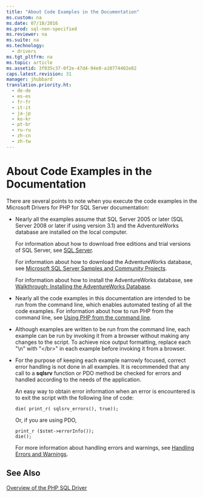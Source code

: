 ```yaml
---
title: "About Code Examples in the Documentation"
ms.custom: na
ms.date: 07/18/2016
ms.prod: sql-non-specified
ms.reviewer: na
ms.suite: na
ms.technology: 
  - drivers
ms.tgt_pltfrm: na
ms.topic: article
ms.assetid: 3f035c37-0f2e-47d4-94e0-a10774402e82
caps.latest.revision: 31
manager: jhubbard
translation.priority.ht: 
  - de-de
  - es-es
  - fr-fr
  - it-it
  - ja-jp
  - ko-kr
  - pt-br
  - ru-ru
  - zh-cn
  - zh-tw
---
```

# About Code Examples in the Documentation
There are several points to note when you execute the code examples in the Microsoft Drivers for PHP for SQL Server documentation:  
  
-   Nearly all the examples assume that SQL Server 2005 or later (SQL Server 2008 or later if using version 3.1) and the AdventureWorks database are installed on the local computer.  
  
    For information about how to download free editions and trial versions of SQL Server, see [SQL Server](http://go.microsoft.com/fwlink/?LinkID=120193).  
  
    For information about how to download the AdventureWorks database, see [Microsoft SQL Server Samples and Community Projects](http://go.microsoft.com/fwlink/?LinkID=67739).  
  
    For information about how to install the AdventureWorks database, see [Walkthrough: Installing the AdventureWorks Database](http://go.microsoft.com/fwlink/?LinkID=65819).  
  
-   Nearly all the code examples in this documentation are intended to be run from the command line, which enables automated testing of all the code examples. For information about how to run PHP from the command line, see [Using PHP from the command line](http://php.net/manual/en/features.commandline.php).  
  
-   Although examples are written to be run from the command line, each example can be run by invoking it from a browser without making any changes to the script. To achieve nice output formatting, replace each "\n" with "<\/br>" in each example before invoking it from a browser.  
  
-   For the purpose of keeping each example narrowly focused, correct error handling is not done in all examples. It is recommended that any call to a **sqlsrv** function or PDO method be checked for errors and handled according to the needs of the application.  
  
    An easy way to obtain error information when an error is encountered is to exit the script with the following line of code:  
  
    ```  
    die( print_r( sqlsrv_errors(), true));  
    ```  
  
    Or, if you are using PDO,  
  
    ```  
    print_r ($stmt->errorInfo());  
    die();  
    ```  
  
    For more information about handling errors and warnings, see [Handling Errors and Warnings](../content/Handling-Errors-and-Warnings.md).  
  
## See Also  
[Overview of the PHP SQL Driver](../content/Overview-of-the-PHP-SQL-Driver.md)
  
